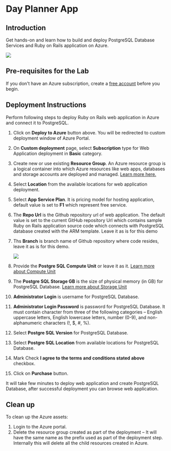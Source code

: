 # Day Planner App

## Introduction
Get hands-on and learn how to build and deploy PostgreSQL Database Services and Ruby on Rails application on Azure.

<a href="https://portal.azure.com/#create/Microsoft.Template/uri/https%3A%2F%2Fraw.githubusercontent.com%2FClick2Cloud%2Fpostgres-rubyonrails-app%2Fmaster%2Fdeploy%2Fazuredeploy.json" target="_blank">
      <img src="http://azuredeploy.net/deploybutton.png"/>
 </a>

## Pre-requisites for the Lab
If you don't have an Azure subscription, create a [free account](https://azure.microsoft.com/en-us/free/?WT.mc_id=A261C142F) before you begin.

## Deployment Instructions
Perform following steps to deploy Ruby on Rails web application in Azure and connect it to PostgreSQL.

1. Click on __Deploy to Azure__ button above. You will be redirected to custom deployment window of Azure Portal.
2. On __Custom deployment__ page, select __Subscription__ type for Web Application deployment in __Basic__ category.
3. Create new or use existing __Resource Group__. An Azure resource group is a logical container into which Azure resources like web apps, databases and storage accounts are deployed and managed. [Learn more here.](https://docs.microsoft.com/en-us/azure/azure-resource-manager/resource-group-portal)
4. Select __Location__ from the available locations for web application deployment.
5. Select __App Service Plan__. It is pricing model for hosting application, default value is set to __F1__ which represent free service.
6. The __Repo Url__ is the Github repository url of web application. The default value is set to the current GitHub repository Url which contains sample Ruby on Rails application source code which connects with PostgreSQL database created with the ARM template. Leave it as is for this demo
7. Ths __Branch__ is branch name of Github repository where code resides, leave it as is for this demo.

    <img src="https://github.com/aniketpawar92/Microsoft-Azure-ROR/blob/master/app/assets/images/azure_deploy.png"/>

8. Provide the __Postgre SQL Compute Unit__ or leave it as it. [Learn more about Compute Unit](https://docs.microsoft.com/en-us/azure/postgresql/concepts-compute-unit-and-storage#what-are-compute-units)
9. The __Postgre SQL Storage GB__ is the size of physical memory (in GB) for PostgreSQL Database. [Learn more about Storage Unit](https://docs.microsoft.com/en-us/azure/postgresql/concepts-compute-unit-and-storage#what-are-storage-units)
10. __Administrator Login__ is username for PostgreSQL Database.
11. __Administrator Login Password__ is password for PostgreSQL Database. It must contain character from three of the following categories – English uppercase letters, English lowercase letters, number (0-9), and non-alphanumeric characters (!, $, #, %).
12. Select __Postgre SQL Version__ for PostgreSQL Database.
13. Select __Postgre SQL Location__ from available locations for PostgreSQL Database.
14. Mark Check __I agree to the terms and conditions stated above__ checkbox. 
15. Click on __Purchase__ button.

It will take few minutes to deploy web application and create PostgreSQL Database, after successful deployment you can browse web application.


## Clean up

To clean up the Azure assets:

1. Login to the Azure portal.
2. Delete the resource group created as part of the deployment – It will have the same name as the prefix used as part of the deployment step. Internally this will delete all the child resources created in Azure.
